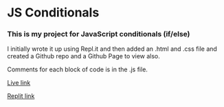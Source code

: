 # JS Conditionals

### This is my project for JavaScript conditionals (if/else)

I initially wrote it up using Repl.it and then added an .html and .css file and created a Github repo and a Github Page to view also.

Comments for each block of code is in the .js file.

[Live link](https://hebaulf.github.io/js-conditionals/)

[Replit link](https://replit.com/@HebaFarestveit/JsConditionals#index.js)
